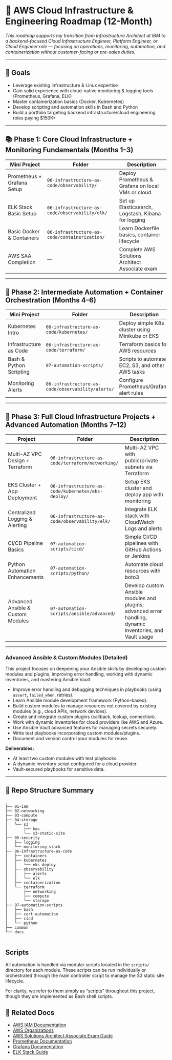 # 🚀 AWS Cloud Infrastructure & Engineering Roadmap (12-Month)

*This roadmap supports my transition from Infrastructure Architect at IBM to a backend-focused Cloud Infrastructure Engineer, Platform Engineer, or Cloud Engineer role — focusing on operations, monitoring, automation, and containerization without customer-facing or pre-sales duties.*

---

## 🎯 Goals

- Leverage existing infrastructure & Linux expertise  
- Gain solid experience with cloud-native monitoring & logging tools (Prometheus, Grafana, ELK)  
- Master containerization basics (Docker, Kubernetes)  
- Develop scripting and automation skills in Bash and Python  
- Build a portfolio targeting backend infrastructure/cloud engineering roles paying $150K+

---

## 📚 Phase 1: Core Cloud Infrastructure + Monitoring Fundamentals (Months 1–3)

| Mini Project               | Folder                                     | Description                                         |
|---------------------------|--------------------------------------------|-----------------------------------------------------|
| Prometheus + Grafana Setup | `06-infrastructure-as-code/observability/` | Deploy Prometheus & Grafana on local VMs or cloud  |
| ELK Stack Basic Setup      | `06-infrastructure-as-code/observability/elk/` | Set up Elasticsearch, Logstash, Kibana for logging |
| Basic Docker & Containers  | `06-infrastructure-as-code/containerization/` | Learn Dockerfile basics, container lifecycle        |
| AWS SAA Completion         | —                                          | Complete AWS Solutions Architect Associate exam     |

---

## 🧰 Phase 2: Intermediate Automation + Container Orchestration (Months 4–6)

| Mini Project               | Folder                                         | Description                                          |
|---------------------------|------------------------------------------------|------------------------------------------------------|
| Kubernetes Intro          | `06-infrastructure-as-code/kubernetes/`         | Deploy simple K8s cluster using Minikube or EKS      |
| Infrastructure as Code    | `06-infrastructure-as-code/terraform/`           | Terraform basics for AWS resources                    |
| Bash & Python Scripting   | `07-automation-scripts/`                          | Scripts to automate EC2, S3, and other AWS tasks     |
| Monitoring Alerts        | `06-infrastructure-as-code/observability/alerts/` | Configure Prometheus/Grafana alert rules              |

---

## 🔧 Phase 3: Full Cloud Infrastructure Projects + Advanced Automation (Months 7–12)

| Project                      | Folder                                                      | Description                                                                                   |
|------------------------------|-------------------------------------------------------------|-----------------------------------------------------------------------------------------------|
| Multi-AZ VPC Design + Terraform | `06-infrastructure-as-code/terraform/networking/`           | Multi-AZ VPC with public/private subnets via Terraform                                        |
| EKS Cluster + App Deployment    | `06-infrastructure-as-code/kubernetes/eks-deploy/`           | Setup EKS cluster and deploy app with monitoring                                             |
| Centralized Logging & Alerting  | `06-infrastructure-as-code/observability/elk/`               | Integrate ELK stack with CloudWatch Logs and alerts                                          |
| CI/CD Pipeline Basics           | `07-automation-scripts/cicd/`                                | Simple CI/CD pipelines with GitHub Actions or Jenkins                                        |
| Python Automation Enhancements  | `07-automation-scripts/python/`                              | Automate cloud resources with boto3                                                         |
| Advanced Ansible & Custom Modules | `07-automation-scripts/ansible/advanced/`                    | Develop custom Ansible modules and plugins; advanced error handling, dynamic inventories, and Vault usage |

---

### Advanced Ansible & Custom Modules (Detailed)

This project focuses on deepening your Ansible skills by developing custom modules and plugins, improving error handling, working with dynamic inventories, and mastering Ansible Vault.

- Improve error handling and debugging techniques in playbooks (using `assert`, `failed_when`, retries).
- Learn Ansible module development framework (Python-based).
- Build custom modules to manage resources not covered by existing modules (e.g., cloud APIs, network devices).
- Create and integrate custom plugins (callback, lookup, connection).
- Work with dynamic inventories for cloud providers like AWS and Azure.
- Use Ansible Vault advanced features for managing secrets securely.
- Write test playbooks incorporating custom modules/plugins.
- Document and version control your modules for reuse.

**Deliverables:**
- At least two custom modules with test playbooks.
- A dynamic inventory script configured for a cloud provider.
- Vault-secured playbooks for sensitive data.


---

## 📂 Repo Structure Summary

```plain
.
├── 01-iam
├── 02-networking
├── 03-compute
├── 04-storage
│   └── s3
│       ├── kms
│       └── s3-static-site
├── 05-security
│   ├── logging
│   └── monitoring-stack
├── 06-infrastructure-as-code
│   ├── containers
│   ├── kubernetes
│   │   └── eks-deploy
│   ├── observability
│   │   ├── alerts
│   │   └── elk
│   ├── containerization
│   └── terraform
│       ├── networking
│       ├── compute
│       └── storage
├── 07-automation-scripts
│   ├── bash
│   ├── cert-automation
│   ├── cicd
│   └── python
├── common
└── docs


```

## Scripts

All automation is handled via modular scripts located in the `scripts/` directory for each module. These scripts can be run individually or orchestrated through the main controller script to manage the S3 static site lifecycle.

For clarity, we refer to them simply as “scripts” throughout this project, though they are implemented as Bash shell scripts.


## 📎 Related Docs

- [AWS IAM Documentation](https://docs.aws.amazon.com/IAM/latest/UserGuide/introduction.html)
- [AWS Organizations](https://docs.aws.amazon.com/organizations/latest/userguide/orgs_introduction.html)
- [AWS Solutions Architect Associate Exam Guide](https://aws.amazon.com/certification/certified-solutions-architect-associate/)
- [Prometheus Documentation](https://prometheus.io/docs/introduction/overview/)
- [Grafana Documentation](https://grafana.com/docs/grafana/latest/)
- [ELK Stack Guide](https://www.elastic.co/guide/en/elastic-stack-get-started/current/get-started-elastic-stack.html)
